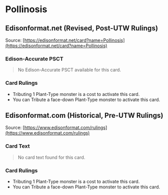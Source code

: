 # Pollinosis

## Edisonformat.net (Revised, Post-UTW Rulings)

Source: [https://edisonformat.net/card?name=Pollinosis](https://edisonformat.net/card?name=Pollinosis)

### Edison-Accurate PSCT

> No Edison-Accurate PSCT available for this card.

### Card Rulings

*   Tributing 1 Plant-Type monster is a cost to activate this card.
*   You can Tribute a face-down Plant-Type monster to activate this card.


## Edisonformat.com (Historical, Pre-UTW Rulings)

Source: [https://www.edisonformat.com/rulings](https://www.edisonformat.com/rulings)

### Card Text

> No card text found for this card.

### Card Rulings

*   Tributing 1 Plant-Type monster is a cost to activate this card.
*   You can Tribute a face-down Plant-Type monster to activate this card.


